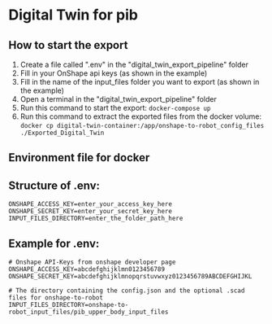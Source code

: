 # Digital Twin for pib

## How to start the export
1. Create a file called ".env" in the "digital_twin_export_pipeline" folder
2. Fill in your OnShape api keys (as shown in the example)
3. Fill in the name of the input_files folder you want to export (as shown in the example)
4. Open a terminal in the "digital_twin_export_pipeline" folder
5. Run this command to start the export: `docker-compose up`
6. Run this command to extract the exported files from the docker volume:  
   `docker cp digital-twin-container:/app/onshape-to-robot_config_files ./Exported_Digital_Twin`

## Environment file for docker

## Structure of .env:
```
ONSHAPE_ACCESS_KEY=enter_your_access_key_here
ONSHAPE_SECRET_KEY=enter_your_secret_key_here
INPUT_FILES_DIRECTORY=enter_the_folder_path_here
```

## Example for .env:
``` 
# Onshape API-Keys from onshape developer page
ONSHAPE_ACCESS_KEY=abcdefghijklmn0123456789
ONSHAPE_SECRET_KEY=abcdefghijklmnopqrstuvwxyz0123456789ABCDEFGHIJKL

# The directory containing the config.json and the optional .scad files for onshape-to-robot
INPUT_FILES_DIRECTORY=onshape-to-robot_input_files/pib_upper_body_input_files
```